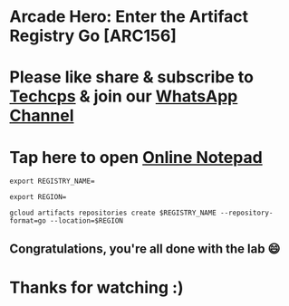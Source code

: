 
# Arcade Hero: Enter the Artifact Registry Go [ARC156]

# Please like share & subscribe to [Techcps](https://www.youtube.com/@techcps) & join our [WhatsApp Channel](https://whatsapp.com/channel/0029Va9nne147XeIFkXYv71A)

# Tap here to open [Online Notepad](https://www.rapidtables.com/tools/notepad.html#)

```
export REGISTRY_NAME=

export REGION=

gcloud artifacts repositories create $REGISTRY_NAME --repository-format=go --location=$REGION
```

## Congratulations, you're all done with the lab 😄

# Thanks for watching :)
